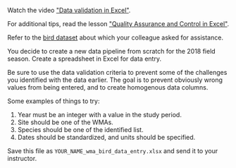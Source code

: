<!-- ---
layout: exercise
topic: QAQC
title: Data Validation: extra
language: Excel
--- -->

<!--
exercise from https://github.com/ericlind/data-mgmt-4-biologists/blob/gh-pages/exercises/Data-entry-validation-in-excel.md
-->

Watch the video ["Data validation in Excel"](https://www.youtube.com/watch?v=nMxl1_NAcxc).

For additional tips, read the lesson ["Quality Assurance and Control in Excel"](https://datacarpentry.org/spreadsheet-ecology-lesson/04-quality-control/).

Refer to the [bird dataset](https://ericlind.github.io/data-mgmt-4-biologists/data/bird-data.xlsx) about
which your colleague asked for assistance.

You decide to create a new data pipeline from scratch for the 2018
field season. Create a spreadsheet in Excel for data entry.

Be sure to use the data validation criteria to prevent some of the
challenges you identified with the data earlier. The goal is
to prevent obviously wrong values from being entered, and
to create homogenous data columns.

Some examples of things to try:

1. Year must be an integer with a value in the study period.
2. Site should be one of the WMAs.
3. Species should be one of the identified list.
4. Dates should be standardized, and units should be specified.

Save this file as `YOUR_NAME_wma_bird_data_entry.xlsx` and send it to your instructor.

